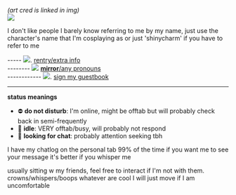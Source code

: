 <i>(art cred is linked in img)</i><br>
<a href="https://twitter.com/O_tizu/status/1520412681013919744"><img src="https://media.discordapp.net/attachments/1035684052805627977/1051113644122980513/FRmXOjHVEAA_sF6.png"></a><br>

I don't like people I barely know referring to me by my name, just use the character's name that I'm cosplaying as or just 'shinycharm' if you have to refer to me

----- <img src="https://pixelbank.neocities.org/decome/bows/f211221.gif">. <a href="https://rentry.co/shinycharms">rentry/extra info</a>
<br>
-------- <img src="https://pixelbank.neocities.org/decome/space%20and%20skies/c06b5a81.gif"> <a href="https://en.pronouns.page/@mtcoronet"><b>mirror</b>/any pronouns</a>
<br>
------------ <img src="https://pixelbank.neocities.org/decome/space%20and%20skies/ebb74443.gif">. <a href="https://solis.123guestbook.com/">sign my guestbook</a> 
<br>
<hr>
<b>status meanings</b>
<ul>
  <li> ⛔ <b>do not disturb</b>: I'm online, might be offtab but will probably check back in semi-frequently </li>
  <li> 🌙 <b>idle</b>: VERY offtab/busy, will probably not respond</li>
  <li> 💬 <b>looking for chat</b>: probably attention seeking tbh </li>
</ul>

I have my chatlog on the personal tab 99% of the time if you want me to see your message it's better if you whisper me

usually sitting w my friends, feel free to interact if I'm not with them. crowns/whispers/boops whatever are cool I will just move if I am uncomfortable
